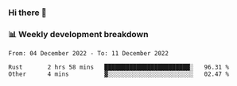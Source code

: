 ### Hi there 👋

### 📊 Weekly development breakdown
<!--START_SECTION:waka-->

```text
From: 04 December 2022 - To: 11 December 2022

Rust       2 hrs 58 mins   ████████████████████████░   96.31 %
Other      4 mins          ▓░░░░░░░░░░░░░░░░░░░░░░░░   02.47 %
```

<!--END_SECTION:waka-->
